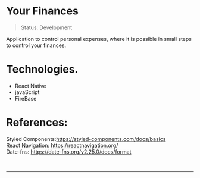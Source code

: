 
<h1>Your Finances</h1>

> Status: Development


Application to control personal expenses, where it is possible in small steps to control your finances.



# Technologies.

+ React Native
+ javaScript
+ FireBase



# References: 

Styled Components:https://styled-components.com/docs/basics
<br>
React Navigation: https://reactnavigation.org/
<br>
Date-fns: https://date-fns.org/v2.25.0/docs/format


<br>



 ------------------------------------------------------------------------------------------------------------------------------------------------


